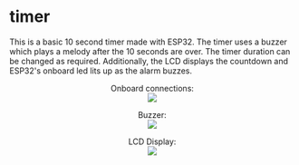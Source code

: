 # timer
This is a basic 10 second timer made with ESP32.
The timer uses a buzzer which plays a melody after the 10 seconds are over. The timer duration can be changed as required.
Additionally, the LCD displays the countdown and ESP32's onboard led lits up as the alarm buzzes.

 

<p align="center">
  Onboard connections: <br/>
<img src="https://github.com/advika-kharat/timer/assets/113823788/0104dd01-3a1b-4807-b161-a105892c09a2">
</p>


<p align="center">
  Buzzer: <br/>
<img src="https://github.com/advika-kharat/timer/assets/113823788/89c6db80-263a-4a91-b55f-7d379e9a598d">
</p>
  

<p align="center">
 LCD Display: <br/>
<img src="https://github.com/advika-kharat/timer/assets/113823788/f098c1e1-f0d7-4e6a-a9be-9a4be8157e16">
</p>



